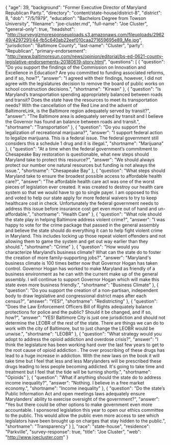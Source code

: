 {
  "age": 39,
  "background": "Former Executive Director of Maryland Republican Party.",
  "directory": "content/state-house/district-8",
  "district": 8,
  "dob": "7/5/1979",
  "education": "Bachelors Degree from Towson University",
  "filename": "joe-cluster.md",
  "full-name": "Joe Cluster",
  "general-only": true,
  "headshot": "http://surveygizmoresponseuploads.s3.amazonaws.com/fileuploads/296249/4297291/44-fb5c640ab22eef010caa271659695e89_Me.jpg",
  "jurisdiction": "Baltimore County",
  "last-name": "Cluster",
  "party": "Republican",
  "primary-endorsement": "http://www.baltimoresun.com/news/opinion/editorial/bs-ed-0621-county-legislative-endorsements-20180619-story.html",
  "questions": [
    {
      "question": "Do you support the findings of the Commission on Innovation and Excellence in Education? Are you committed to funding associated reforms, and if so, how?",
      "answer": "I agreed with their findings, however, I did not agree with the legislatures decision to remove the board of public works on school construction decisions.",
      "shortname": "Kirwan"
    },
    {
      "question": "Is Maryland’s transportation spending appropriately balanced between roads and transit? Does the state have the resources to meet its transportation needs? With the cancellation of the Red Line and the advent of BaltimoreLink, is the Baltimore region adequately served by transit?",
      "answer": "The Baltimore area is adequately served by transit and I believe the Governor has found an balance between roads and transit.",
      "shortname": "Transportation"
    },
    {
      "question": "Do you support the legalization of recreational marijuana?",
      "answer": "I support federal action to legalize marijuana. This is a federal issue. The federal government still considers this a schedule 1 drug and it is illegal.",
      "shortname": "Marijuana"
    },
    {
      "question": "At a time when the federal government’s commitment to Chesapeake Bay restoration is questionable, what new steps should Maryland take to protect this resource?",
      "answer": "We should always protect our number one natural resources but funding is not always the issue.",
      "shortname": "Chesapeake Bay"
    },
    {
      "question": "What steps should Maryland take to ensure the broadest possible access to affordable health care?",
      "answer": "The affordable health care act was one of the worst pieces of legislation ever created. It was created to destroy our health care system so that we would have to go to single payer. I am opposed to this and voted to help our state apply for more federal waivers to try to keep healthcare cost in check. Unfortunately the federal government needs to address this issue before insurance cost get even more out of hand and un-affordable.",
      "shortname": "Health Care"
    },
    {
      "question": "What role should the state play in helping Baltimore address violent crime?",
      "answer": "I was happy to vote for the crime package that passed in the general assembly and believe the state should do everything it can to help fight violent crime in Maryland. This includes locking up those repeat violent offenders and not allowing them to game the system and get out way earlier than they should.",
      "shortname": "Crime"
    },
    {
      "question": "How would you characterize Maryland’s business climate? What can the state do to foster the creation of more family-supporting jobs?",
      "answer": "Maryland's business climate is 100 times better now that Governor Hogan has taken control. Governor Hogan has worked to make Maryland as friendly of a business environment as he can with the current make up of the general assembly. I will continue to support Governor Hogan which will make this state even more business friendly.",
      "shortname": "Business Climate"
    },
    {
      "question": "Do you support the creation of a non-partisan, independent body to draw legislative and congressional district maps after each census?",
      "answer": "YES!",
      "shortname": "Redistricting"
    },
    {
      "question": "Does the Law Enforcement Officers Bill of Rights adequately balance protections for police and the public? Should it be changed, and if so, how?",
      "answer": "YES! Baltimore City is just one jurisdiction and should not determine the LEOBR of the rest of the state. There are things we can do to work with the city of Baltimore, but to just change the LEOBR would be unwise.",
      "shortname": "LEOBR"
    },
    {
      "question": "What strategy would you adopt to address the opioid addiction and overdose crisis?",
      "answer": "I think the legislature has been working hard over the last few years to get to the root cause of opioid addiction . The over proscribing of these drugs has lead to a huge increase in addiction. With the new laws on the book it will take time but I feel that less and less Marylanders will be prescribed these drugs leading to less people becoming addicted. It's going to take time and treatment but I feel that the tide will be turning shortly.",
      "shortname": "Opioids"
    },
    {
      "question": "What if anything should the state do to address income inequality?",
      "answer": "Nothing. I believe in a free market economy.",
      "shortname": "Income inequality"
    },
    {
      "question": "Do the state’s Public Information Act and open meetings laws adequately ensure Marylanders’ ability to exercise oversight of the government?",
      "answer": "Yes but there could be other options to make government even more accountable. I sponsored legislation this year to open our ethics committee to the public. This would allow the public even more access to see which legislators have been brought up on charges that stay hidden to the public.",
      "shortname": "Transparency"
    }
  ],
  "race": "state-house",
  "residence": "Parkville",
  "survey-response": true,
  "title": "Joe Cluster",
  "web": "http://www.joecluster.com"
}

